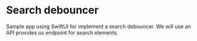 # Search debouncer
Sample app using SwiftUI for implement a search debouncer. We will use an API provides us endpoint for search elements.
